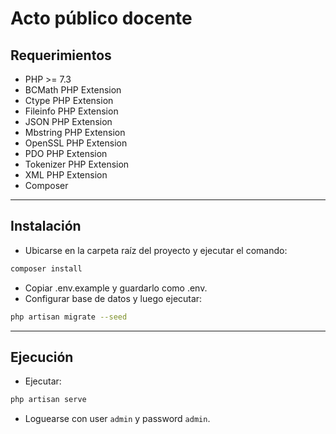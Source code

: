 # **Acto público docente**

## Requerimientos

- PHP >= 7.3
- BCMath PHP Extension
- Ctype PHP Extension
- Fileinfo PHP Extension
- JSON PHP Extension
- Mbstring PHP Extension
- OpenSSL PHP Extension
- PDO PHP Extension
- Tokenizer PHP Extension
- XML PHP Extension
- Composer
  
***

## Instalación

- Ubicarse en la carpeta raíz del proyecto  y ejecutar el comando:

~~~bash
composer install
~~~

- Copiar .env.example y guardarlo como .env.
- Configurar base de datos y luego ejecutar:
  
~~~~bash
php artisan migrate --seed
~~~~

***

## Ejecución

- Ejecutar:
  
~~~bash
php artisan serve
~~~

- Loguearse con user `admin` y password `admin`.
